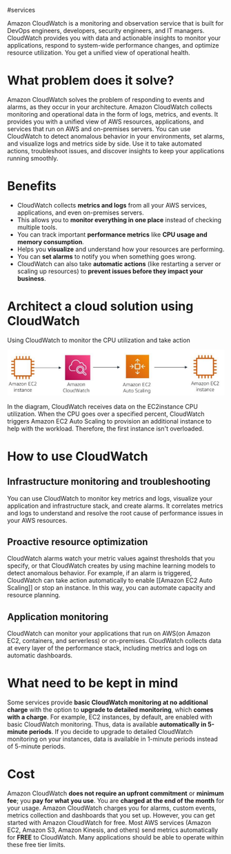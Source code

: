#services 

Amazon CloudWatch is a monitoring and observation service that is built for DevOps engineers, developers, security engineers, and IT managers. CloudWatch provides you with data and actionable insights to monitor your applications, respond to system-wide performance changes, and optimize resource utilization. You get a unified view of operational health.

# What problem does it solve?
Amazon CloudWatch solves the problem of responding to events and alarms, as they occur in your architecture. Amazon CloudWatch collects monitoring and operational data in the form of logs, metrics, and events. It provides you with a unified view of AWS resources, applications, and services that run on AWS and on-premises servers. You can use CloudWatch to detect anomalous behavior in your environments, set alarms, and visualize logs and metrics side by side. Use it to take automated actions, troubleshoot issues, and discover insights to keep your applications running smoothly.
# Benefits
- CloudWatch collects **metrics and logs** from all your AWS services, applications, and even on-premises servers.
- This allows you to **monitor everything in one place** instead of checking multiple tools.
- You can track important **performance metrics** like **CPU usage and memory consumption**.
-  Helps you **visualize** and understand how your resources are performing.
- You can **set alarms** to notify you when something goes wrong.
- CloudWatch can also take **automatic actions** (like restarting a server or scaling up resources) to **prevent issues before they impact your business**.
# Architect a cloud solution using CloudWatch
Using CloudWatch to monitor the CPU utilization and take action

![Works with CloudWatch](../attachments/works_with_CloudWatch.png)

In the diagram, CloudWatch receives data on the EC2instance CPU utilization. When the CPU goes over a specified percent, CloudWatch triggers Amazon EC2 Auto Scaling to provision an additional instance to help with the workload. Therefore, the first instance isn't overloaded.
# How to use CloudWatch
## Infrastructure monitoring and troubleshooting 
You can use CloudWatch to monitor key metrics and logs, visualize your application and infrastructure stack, and create alarms. It correlates metrics and logs to understand and resolve the root cause of performance issues in your AWS resources.
## Proactive resource optimization
CloudWatch alarms watch your metric values against thresholds that you specify, or that CloudWatch creates by using machine learning models to detect anomalous behavior. For example, if an alarm is triggered, CloudWatch can take action automatically to enable [[Amazon EC2 Auto Scaling]] or stop an instance. In this way, you can automate capacity and resource planning.
## Application monitoring 
CloudWatch can monitor your applications that run on AWS(on Amazon EC2, containers, and serverless) or on-premises. CloudWatch collects data at every layer of the performance stack, including metrics and logs on automatic dashboards.

# What need to be kept in mind
Some services provide **basic CloudWatch monitoring at no additional charge** with the option to **upgrade to detailed monitoring**, which **comes with a charge**. For example, EC2 instances, by default, are enabled with basic CloudWatch monitoring. Thus, data is available **automatically in 5-minute periods**. If you decide to upgrade to detailed CloudWatch monitoring on your instances, data is available in 1-minute periods instead of 5-minute periods.
# Cost
Amazon CloudWatch **does not require an upfront commitment** or **minimum fee**; you **pay for what you use**. You are **charged at the end of the month** for your usage. Amazon CloudWatch charges you for alarms, custom events, metrics collection and dashboards that you set up. However, you can get started with Amazon CloudWatch for free. Most AWS services (Amazon EC2, Amazon S3, Amazon Kinesis, and others) send metrics automatically for **FREE** to CloudWatch. Many applications should be able to operate within these free tier limits.